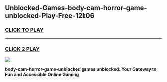 
## Unblocked-Games-body-cam-horror-game-unblocked-Play-Free-12k06
<h3>
<a href="https://premium76.site?title=body-cam-horror-game-unblocked&ref=23A">CLICK TO PLAY</a></h3>
<hr>

<h3>
<a href="https://premium76.site?title=body-cam-horror-game-unblocked&ref=23A">CLICK 2 PLAY</a>
  
</h3>

<a href="https://premium76.site?title=body-cam-horror-game-unblocked&ref=23A"><img src="https://clearcache.store/games.png"></a>


**body-cam-horror-game-unblocked games unblocked: Your Gateway to Fun and Accessible Online Gaming**
